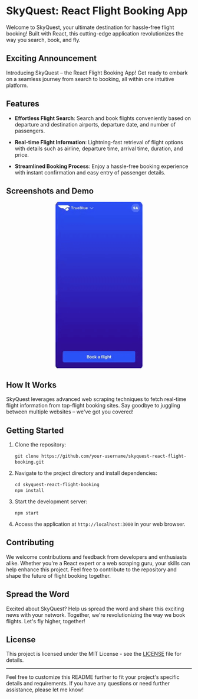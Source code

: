 # SkyQuest: React Flight Booking App

Welcome to SkyQuest, your ultimate destination for hassle-free flight booking! Built with React, this cutting-edge application revolutionizes the way you search, book, and fly.

##  Exciting Announcement

Introducing SkyQuest – the React Flight Booking App! Get ready to embark on a seamless journey from search to booking, all within one intuitive platform.

## Features

- **Effortless Flight Search**: Search and book flights conveniently based on departure and destination airports, departure date, and number of passengers.
  
- **Real-time Flight Information**: Lightning-fast retrieval of flight options with details such as airline, departure time, arrival time, duration, and price.
  
- **Streamlined Booking Process**: Enjoy a hassle-free booking experience with instant confirmation and easy entry of passenger details.

## Screenshots and Demo

<div align="center">
  <img alt="Demo" src="./rest1.gif" />
</div>

## How It Works

SkyQuest leverages advanced web scraping techniques to fetch real-time flight information from top-flight booking sites. Say goodbye to juggling between multiple websites – we've got you covered!

## Getting Started

1. Clone the repository:

   ```
   git clone https://github.com/your-username/skyquest-react-flight-booking.git
   ```

2. Navigate to the project directory and install dependencies:

   ```
   cd skyquest-react-flight-booking
   npm install
   ```

3. Start the development server:

   ```
   npm start
   ```

4. Access the application at `http://localhost:3000` in your web browser.

## Contributing

We welcome contributions and feedback from developers and enthusiasts alike. Whether you're a React expert or a web scraping guru, your skills can help enhance this project. Feel free to contribute to the repository and shape the future of flight booking together.

## Spread the Word

Excited about SkyQuest? Help us spread the word and share this exciting news with your network. Together, we're revolutionizing the way we book flights. Let's fly higher, together!

## License

This project is licensed under the MIT License - see the [LICENSE](LICENSE) file for details.

---

Feel free to customize this README further to fit your project's specific details and requirements. If you have any questions or need further assistance, please let me know!
